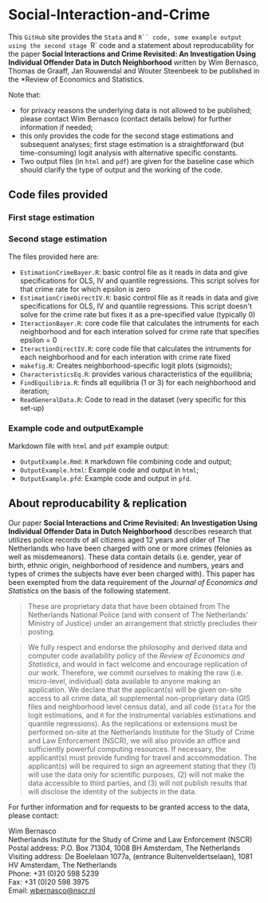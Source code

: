 # Social-Interaction-and-Crime

This `GitHub` site provides the `Stata` and `R`` code, some example output using the second stage `R` code and a statement about reproducability for the paper **Social Interactions and Crime Revisited: An Investigation Using Individual Offender Data in Dutch Neighborhood** written by Wim Bernasco, Thomas de Graaff, Jan Rouwendal and Wouter Steenbeek to be published in the *Review of Economics and Statistics.

Note that:
- for privacy reasons the underlying data is not allowed to be published; please contact Wim Bernasco (contact details below) for further information if needed;
- this only provides the code for the second stage estimations and subsequent analyses; first stage estimation is a straightforward (but time-consuming) logit analysis with alternative specific constants.
- Two output files (in `html` and `pdf`) are given for the baseline case which should clarify the type of output and the working of the code.

## Code files provided

### First stage estimation

### Second stage estimation

The files provided here are:
- `EstimationCrimeBayer.R`: basic control file as it reads in data and give specifications for OLS, IV and quantile regressions. This script solves for that crime rate for which epsilon is zero
- `EstimationCrimeDirectIV.R`: basic control file as it reads in data and give specifications for OLS, IV and quantile regressions. This script doesn't solve for the crime rate but fixes it as a pre-specified value (typically 0)
- `IteractionBayer.R`: core code file that calculates the intruments for each neighborhood and for each interation solved for crime rate that specifies epsilon = 0
- `IteractionDirectIV.R`: core code file that calculates the intruments for each neighborhood and for each interation with crime rate fixed
- `makefig.R`: Creates neighborhood-specific logit plots (sigmoids);
- `CharacteristicsEq.R`: provides various characteristics of the equilibria;
- `FindEquilibria.R`: finds all equilibria (1 or 3) for each neighborhood and iteration;
- `ReadGeneralData.R`: Code to read in the dataset (very specific for this set-up)

### Example code and outputExample

Markdown file with `html` and `pdf` example output:
- `OutputExample.Rmd`: `R` markdown file combining code and output;
- `OutputExample.html`: Example code and output in `html`;
- `OutputExample.pfd`: Example code and output in `pfd`.

## About reproducability & replication

Our paper **Social Interactions and Crime Revisited: An Investigation Using Individual Offender Data in Dutch Neighborhood** describes research that utilizes police records of all citizens aged 12 years and older of The Netherlands who have been charged with one or more crimes (felonies as well as misdemeanors). These data contain details (i.e. gender, year of birth, ethnic origin, neighborhood of residence and numbers, years and types of crimes the subjects have ever been charged with). This paper has been exempted from the data requirement of the *Journal of Economics and Statistics* on the basis of the following statement.

>These are proprietary data that have been obtained from The Netherlands National Police (and with consent of The Netherlands' Ministry of Justice) under an arrangement that strictly precludes their posting. 

>We fully respect and endorse the philosophy and derived data and computer code availability policy of the *Review of Economics and Statistics*, and would in fact welcome and encourage replication of our work. Therefore, we commit ourselves to making the raw (i.e. micro-level, individual) data available to anyone making an application. We declare that the applicant(s) will be given on-site access to all crime data, all supplemental non-proprietary data (GIS files and neighborhood level census data), and all code (`Stata` for the logit estimations, and `R` for the instrumental variables estimations and quantile regressions). As the replications or extensions must be performed on-site at the Netherlands Institute for the Study of Crime and Law Enforcement (NSCR), we will also provide an office and sufficiently powerful computing resources. If necessary, the applicant(s) must provide funding for travel and accommodation. The applicant(s) will be required to sign an agreement stating that they (1) will use the data only for scientific purposes, (2) will not make the data accessible to third parties, and (3) will not publish results that will disclose the identity of the subjects in the data. 

For further information and for requests to be granted access to the data, please contact:

Wim Bernasco  
Netherlands Institute for the Study of Crime and Law Enforcement (NSCR)  
Postal address: P.O. Box 71304, 1008 BH Amsterdam, The Netherlands  
Visiting address: De Boelelaan 1077a, (entrance Buitenveldertselaan), 1081 HV Amsterdam, The Netherlands  
Phone: +31 (0)20 598 5239  
Fax: +31 (0)20 598 3975  
Email: [wbernasco@nscr.nl](mailto:wbernasco@nscr.nl)
